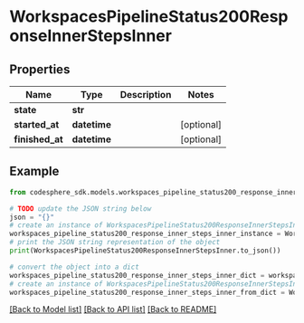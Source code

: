 # WorkspacesPipelineStatus200ResponseInnerStepsInner


## Properties

Name | Type | Description | Notes
------------ | ------------- | ------------- | -------------
**state** | **str** |  |
**started_at** | **datetime** |  | [optional]
**finished_at** | **datetime** |  | [optional]

## Example

```python
from codesphere_sdk.models.workspaces_pipeline_status200_response_inner_steps_inner import WorkspacesPipelineStatus200ResponseInnerStepsInner

# TODO update the JSON string below
json = "{}"
# create an instance of WorkspacesPipelineStatus200ResponseInnerStepsInner from a JSON string
workspaces_pipeline_status200_response_inner_steps_inner_instance = WorkspacesPipelineStatus200ResponseInnerStepsInner.from_json(json)
# print the JSON string representation of the object
print(WorkspacesPipelineStatus200ResponseInnerStepsInner.to_json())

# convert the object into a dict
workspaces_pipeline_status200_response_inner_steps_inner_dict = workspaces_pipeline_status200_response_inner_steps_inner_instance.to_dict()
# create an instance of WorkspacesPipelineStatus200ResponseInnerStepsInner from a dict
workspaces_pipeline_status200_response_inner_steps_inner_from_dict = WorkspacesPipelineStatus200ResponseInnerStepsInner.from_dict(workspaces_pipeline_status200_response_inner_steps_inner_dict)
```
[[Back to Model list]](../README.md#documentation-for-models) [[Back to API list]](../README.md#documentation-for-api-endpoints) [[Back to README]](../README.md)
